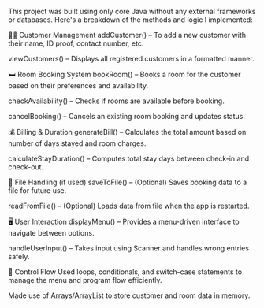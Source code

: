 This project was built using only core Java without any external frameworks or databases. Here's a breakdown of the methods and logic I implemented:

🧑‍💼 Customer Management
addCustomer() – To add a new customer with their name, ID proof, contact number, etc.

viewCustomers() – Displays all registered customers in a formatted manner.

🛏️ Room Booking System
bookRoom() – Books a room for the customer based on their preferences and availability.

checkAvailability() – Checks if rooms are available before booking.

cancelBooking() – Cancels an existing room booking and updates status.

💰 Billing & Duration
generateBill() – Calculates the total amount based on number of days stayed and room charges.

calculateStayDuration() – Computes total stay days between check-in and check-out.

📄 File Handling (if used)
saveToFile() – (Optional) Saves booking data to a file for future use.

readFromFile() – (Optional) Loads data from file when the app is restarted.

🖥️ User Interaction
displayMenu() – Provides a menu-driven interface to navigate between options.

handleUserInput() – Takes input using Scanner and handles wrong entries safely.

🔁 Control Flow
Used loops, conditionals, and switch-case statements to manage the menu and program flow efficiently.

Made use of Arrays/ArrayList to store customer and room data in memory.
